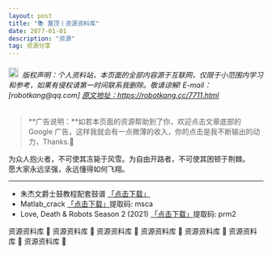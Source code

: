 ```yaml
---
layout: post
title: "📚 置顶丨资源资料库"
date: 2077-01-01 
description: "资源"
tag: 资源分享
---   
```


<h6><img src="https://robotkang-1257995526.cos.ap-chengdu.myqcloud.com/icon/copyright.png" alt="copyright" style="display:inline;margin-bottom: -5px;" width="20" height="20"> 版权声明：个人资料站，本页面的全部内容源于互联网，仅限于小范围内学习和参考，如果有侵权请第一时间联系我删除。敬请谅解! E-mail：[robotkang@qq.com]
<a target="_blank" href="https://robotkang.cc/7711.html">原文地址：https://robotkang.cc/7711.html </a>
</h6>                           

>  **广告说明：**如若本页面的资源帮助到了你，欢迎点击文章底部的 Google 广告，这样我就会有一点微薄的收入，你的点击是我不断输出的动力，Thanks.🤞        

为众人抱火者，不可使其冻毙于风雪。为自由开路者，不可使其困顿于荆棘。                        
愿大家永远坚强，永远懂得如何飞翔。        

----------
 
- 朱杰文爵士鼓教程配套鼓谱 <a target="_blank" href="https://www.aliyundrive.com/s/Y34iPH31DD8">「点击下载」</a>
- Matlab_crack <a target="_blank" href="https://pan.baidu.com/s/1HPW1ITijjZHiIoRjzwvzog ">「点击下载」</a>提取码: msca             
- Love, Death & Robots Season 2 (2021) <a target="_blank" href="https://pan.baidu.com/s/1murF2sC1TajlS1XgH6Il6A">「点击下载」</a>提取码: prm2          

资源资料库 🤞      资源资料库 🤞    资源资料库 🤞    资源资料库 🤞    资源资料库 🤞    资源资料库 🤞    资源资料库 🤞    